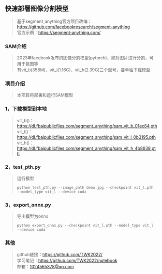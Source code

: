 ## 快速部署图像分割模型
>基于segment_anything官方项目改编：https://github.com/facebookresearch/segment-anything  
>官方示例：https://segment-anything.com/  
>  
### SAM介绍
>2023年facebook发布的图像分割模型(pytorch)，能对图片进行分割，可用于抠图等  
>有vit_b(358M)、vit_l(1.16G)、vit_h(2.39G)三个型号，要单独下载模型  
### 项目介绍
>本项目将部署和运行SAM模型  
### 1，下载模型到本地
>vit_b()：https://dl.fbaipublicfiles.com/segment_anything/sam_vit_b_01ec64.pth  
>vit_l()：https://dl.fbaipublicfiles.com/segment_anything/sam_vit_l_0b3195.pth  
>vit_h()：https://dl.fbaipublicfiles.com/segment_anything/sam_vit_h_4b8939.pth  
### 2，test_pth.py
>运行模型
>```
>python test_pth.py --image_path demo.jpg --checkpoint vit_l.pth --model_type vit_l --device cuda
>```
### 3，export_onnx.py
>导出模型为onnx
>```
>python export_onnx.py --checkpoint vit_l.pth --model_type vit_l --device cuda
>```
### 其他
>github链接：https://github.com/TWK2022/  
>学习笔记：https://github.com/TWK2022/notebook  
>邮箱：1024565378@qq.com  